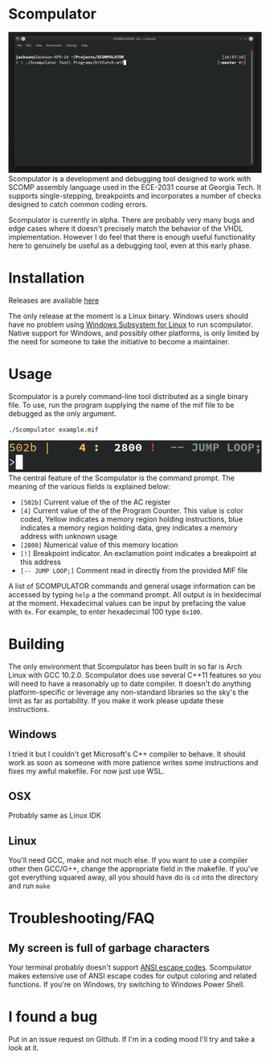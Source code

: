 Scompulator
===========
![Gif showcasing Scompulator features](./Docs/Showcase.gif)
Scompulator is a development and debugging tool designed to work with SCOMP assembly language used in the ECE-2031 course at Georgia Tech. It supports single-stepping, breakpoints and incorporates a number of checks designed to catch common coding errors.

Scompulator is currently in alpha. There are probably very many bugs and edge cases where it doesn't precisely match the behavior of the VHDL implementation. However I do feel that there is enough useful functionality here to genuinely be useful as a debugging tool, even at this early phase.

Installation
============
Releases are available [here](https://github.com/robopilot99/scompulator/releases)

The only release at the moment is a Linux binary. Windows users should have no problem using [Windows Subsystem for Linux](https://docs.microsoft.com/en-us/windows/wsl/install-win10) to run scompulator. Native support for Windows, and possibly other platforms, is only limited by the need for someone to take the initiative to become a maintainer.

Usage
=====
Scompulator is a purely command-line tool distributed as a single binary file. To use, run the program supplying the name of the mif file to be debugged as the only argument.

`./Scompulator example.mif`

![Scompulator command prompt](./Docs/prompt.png)
The central feature of the Scompulator is the command prompt. The meaning of the various fields is explained below:

* `[502b]` Current value of the of the AC register
* `[4]` Current value of the of the Program Counter. This value is color coded, Yellow indicates a memory region holding instructions, blue indicates a memory region holding data, grey indicates a memory address with unknown usage
* `[2800]` Numerical value of this memory location
* `[!]` Breakpoint indicator. An exclamation point indicates a breakpoint at this address
* `[-- JUMP LOOP;]` Comment read in directly from the provided MIF file

A list of SCOMPULATOR commands and general usage information can be accessed by typing `help` a the command prompt. All output is in hexidecimal at the moment. Hexadecimal values can be input by prefacing the value with `0x`. For example, to enter hexadecimal 100 type `0x100`. 

Building
========
The only environment that Scompulator has been built in so far is Arch Linux with GCC 10.2.0. Scompulator does use several C++11 features so you will need to have a reasonably up to date compiler. It doesn't do anything platform-specific or leverage any non-standard libraries so the sky's the limit as far as portability. If you make it work please update these instructions.

Windows
-------
I tried it but I couldn't get Microsoft's C++ compiler to behave. It should work as soon as someone with more patience writes some instructions and fixes my awful makefile. For now just use WSL.

OSX
---
Probably same as Linux IDK

Linux
-----
You'll need GCC, make and not much else. If you want to use a compiler other then GCC/G++, change the appropriate field in the makefile. If you've got everything squared away, all you should have do is `cd` into the directory and run `make`

Troubleshooting/FAQ
===================
My screen is full of garbage characters
--

Your terminal probably doesn't support [ANSI escape codes](https://en.wikipedia.org/wiki/ANSI_escape_code). Scompulator makes extensive use of ANSI escape codes for output coloring and related functions. If you're on Windows, try switching to Windows Power Shell.

I found a bug
=============
Put in an issue request on Github. If I'm in a coding mood I'll try and take a look at it.
